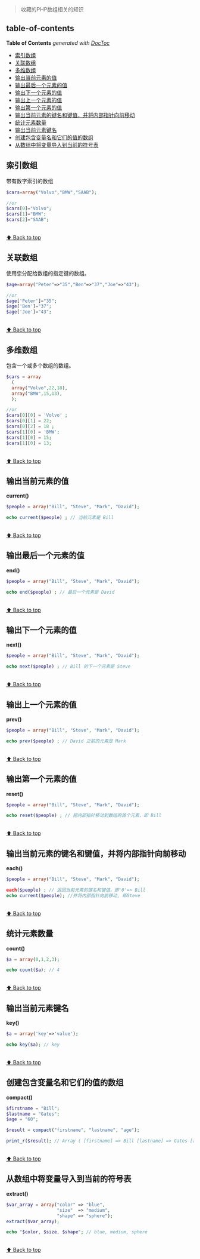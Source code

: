 
>收藏的PHP数组相关的知识

## table-of-contents 
<!-- START doctoc generated TOC please keep comment here to allow auto update -->
<!-- DON'T EDIT THIS SECTION, INSTEAD RE-RUN doctoc TO UPDATE -->
**Table of Contents**  *generated with [DocToc](https://github.com/thlorenz/doctoc)*

- [索引数组](#%E7%B4%A2%E5%BC%95%E6%95%B0%E7%BB%84)
- [关联数组](#%E5%85%B3%E8%81%94%E6%95%B0%E7%BB%84)
- [多维数组](#%E5%A4%9A%E7%BB%B4%E6%95%B0%E7%BB%84)
- [输出当前元素的值](#%E8%BE%93%E5%87%BA%E5%BD%93%E5%89%8D%E5%85%83%E7%B4%A0%E7%9A%84%E5%80%BC)
- [输出最后一个元素的值](#%E8%BE%93%E5%87%BA%E6%9C%80%E5%90%8E%E4%B8%80%E4%B8%AA%E5%85%83%E7%B4%A0%E7%9A%84%E5%80%BC)
- [输出下一个元素的值](#%E8%BE%93%E5%87%BA%E4%B8%8B%E4%B8%80%E4%B8%AA%E5%85%83%E7%B4%A0%E7%9A%84%E5%80%BC)
- [输出上一个元素的值](#%E8%BE%93%E5%87%BA%E4%B8%8A%E4%B8%80%E4%B8%AA%E5%85%83%E7%B4%A0%E7%9A%84%E5%80%BC)
- [输出第一个元素的值](#%E8%BE%93%E5%87%BA%E7%AC%AC%E4%B8%80%E4%B8%AA%E5%85%83%E7%B4%A0%E7%9A%84%E5%80%BC)
- [输出当前元素的键名和键值，并将内部指针向前移动](#%E8%BE%93%E5%87%BA%E5%BD%93%E5%89%8D%E5%85%83%E7%B4%A0%E7%9A%84%E9%94%AE%E5%90%8D%E5%92%8C%E9%94%AE%E5%80%BC%E5%B9%B6%E5%B0%86%E5%86%85%E9%83%A8%E6%8C%87%E9%92%88%E5%90%91%E5%89%8D%E7%A7%BB%E5%8A%A8)
- [统计元素数量](#%E7%BB%9F%E8%AE%A1%E5%85%83%E7%B4%A0%E6%95%B0%E9%87%8F)
- [输出当前元素键名](#%E8%BE%93%E5%87%BA%E5%BD%93%E5%89%8D%E5%85%83%E7%B4%A0%E9%94%AE%E5%90%8D)
- [创建包含变量名和它们的值的数组](#%E5%88%9B%E5%BB%BA%E5%8C%85%E5%90%AB%E5%8F%98%E9%87%8F%E5%90%8D%E5%92%8C%E5%AE%83%E4%BB%AC%E7%9A%84%E5%80%BC%E7%9A%84%E6%95%B0%E7%BB%84)
- [从数组中将变量导入到当前的符号表](#%E4%BB%8E%E6%95%B0%E7%BB%84%E4%B8%AD%E5%B0%86%E5%8F%98%E9%87%8F%E5%AF%BC%E5%85%A5%E5%88%B0%E5%BD%93%E5%89%8D%E7%9A%84%E7%AC%A6%E5%8F%B7%E8%A1%A8)

<!-- END doctoc generated TOC please keep comment here to allow auto update -->




## 索引数组   
带有数字索引的数组

```php
$cars=array("Volvo","BMW","SAAB");

//or
$cars[0]="Volvo";
$cars[1]="BMW";
$cars[2]="SAAB";
```
<br>[⬆ Back to top](##table-of-contents)

## 关联数组
使用您分配给数组的指定键的数组。

```php
$age=array("Peter"=>"35","Ben"=>"37","Joe"=>"43");

//or
$age['Peter']="35";
$age['Ben']="37";
$age['Joe']="43";
```
<br>[⬆ Back to top](##table-of-contents)

## 多维数组
包含一个或多个数组的数组。

```php
$cars = array
  (
  array("Volvo",22,18),
  array("BMW",15,13),
  );

//or
$cars[0][0] = 'Volvo' ;
$cars[0][1] = 22;
$cars[0][2] = 18 ;
$cars[1][0] = 'BMW';
$cars[1][0] = 15;
$cars[1][0] = 13;
```
<br>[⬆ Back to top](##table-of-contents)

## 输出当前元素的值
**current()**
```php
$people = array("Bill", "Steve", "Mark", "David");

echo current($people) ; // 当前元素是 Bill
```
<br>[⬆ Back to top](##table-of-contents)

## 输出最后一个元素的值
**end()**
```php
$people = array("Bill", "Steve", "Mark", "David");

echo end($people) ; // 最后一个元素是 David
```
<br>[⬆ Back to top](##table-of-contents)

## 输出下一个元素的值
**next()**
```php
$people = array("Bill", "Steve", "Mark", "David");

echo next($people) ; // Bill 的下一个元素是 Steve
```
<br>[⬆ Back to top](##table-of-contents)

## 输出上一个元素的值
**prev()**
```php
$people = array("Bill", "Steve", "Mark", "David");

echo prev($people) ; // David 之前的元素是 Mark
```
<br>[⬆ Back to top](##table-of-contents)


## 输出第一个元素的值
**reset()**
```php
$people = array("Bill", "Steve", "Mark", "David");

echo reset($people) ; // 把内部指针移动到数组的首个元素，即 Bill
```
<br>[⬆ Back to top](##table-of-contents)

## 输出当前元素的键名和键值，并将内部指针向前移动
**each()**
```php
$people = array("Bill", "Steve", "Mark", "David");

each($people) ; // 返回当前元素的键名和键值，即'0'=> Bill
echo current($people); //并将内部指针向前移动, 即Steve
```
<br>[⬆ Back to top](##table-of-contents)

##  统计元素数量
**count()**
```php
$a = array(0,1,2,3);

echo count($a); // 4
```
<br>[⬆ Back to top](##table-of-contents)

## 输出当前元素键名
**key()**
```php
$a = array('key'=>'value');

echo key($a); // key
```
<br>[⬆ Back to top](##table-of-contents)

## 创建包含变量名和它们的值的数组
**compact()**
```php
$firstname = "Bill";
$lastname = "Gates";
$age = "60";

$result = compact("firstname", "lastname", "age");

print_r($result); // Array ( [firstname] => Bill [lastname] => Gates [age] => 60 )
```
<br>[⬆ Back to top](##table-of-contents)

## 从数组中将变量导入到当前的符号表
**extract()**
```php
$var_array = array("color" => "blue",
                   "size"  => "medium",
                   "shape" => "sphere");
extract($var_array);

echo "$color, $size, $shape"; // blue, medium, sphere
```
<br>[⬆ Back to top](##table-of-contents)
